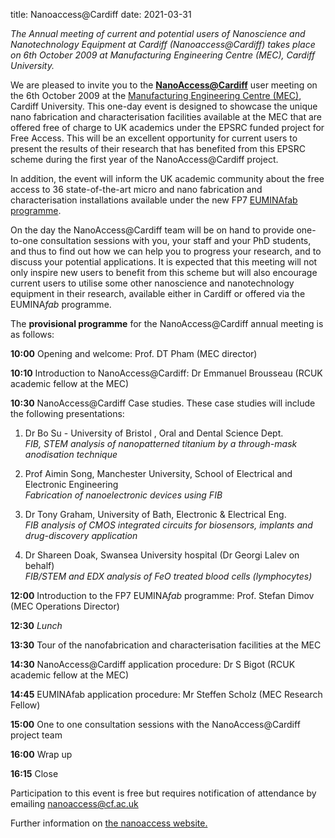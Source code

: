 title: Nanoaccess@Cardiff
date: 2021-03-31

*The Annual meeting of current and potential users of Nanoscience and Nanotechnology Equipment at Cardiff (Nanoaccess@Cardiff) takes place on 6th October 2009 at Manufacturing Engineering Centre (MEC), Cardiff University.*
<!--break-->
We are pleased to invite you to the [**NanoAccess@Cardiff**](http://nanoaccess.cf.ac.uk/) user meeting on the 6th October 2009 at the [Manufacturing Engineering Centre (MEC)](http://www.mec.cf.ac.uk/), Cardiff University. This one-day event is designed to showcase the unique nano fabrication and characterisation facilities available at the MEC that are offered free of charge to UK academics under the EPSRC funded project for Free Access. This will be an excellent opportunity for current users to present the results of their research that has benefited from this EPSRC scheme during the first year of the NanoAccess@Cardiff project. 

In addition, the event will inform the UK academic community about the free access to 36 state-of-the-art micro and nano fabrication and characterisation installations available under the new FP7 [EUMINAfab programme](http://www.euminafab.eu/).

On the day the NanoAccess@Cardiff team will be on  hand to provide one-to-one consultation sessions with you, your staff and your PhD students, and thus to find out how we can help you to progress your research, and to discuss your potential applications. It is expected that this meeting will not only  inspire new users to benefit from this scheme but will also encourage current users to utilise some other nanoscience and nanotechnology equipment in their research, available either in Cardiff or offered via the EUMINA*fab* programme. 

The **provisional programme** for the NanoAccess@Cardiff annual meeting is as follows:  

**10:00** Opening and welcome: Prof. DT Pham (MEC director)  

**10:10** Introduction to NanoAccess@Cardiff: Dr Emmanuel Brousseau (RCUK academic fellow at the MEC)  

**10:30** NanoAccess@Cardiff Case studies. These case studies will include the following presentations:  
  
1. Dr Bo Su - University of Bristol , Oral and Dental Science Dept.  
*FIB, STEM analysis of nanopatterned titanium by a through-mask anodisation technique* 

2. Prof Aimin Song, Manchester University, School of Electrical and Electronic Engineering  
*Fabrication of nanoelectronic devices using FIB*

3. Dr Tony Graham, University of Bath, Electronic & Electrical Eng.  
*FIB analysis of CMOS integrated circuits for biosensors, implants and drug-discovery application*  

4. Dr Shareen Doak, Swansea University hospital (Dr Georgi Lalev on behalf)  
*FIB/STEM and EDX analysis of FeO treated blood cells (lymphocytes)*  

**12:00** Introduction to the FP7 EUMINA*fab* programme: Prof. Stefan Dimov (MEC Operations Director)  

**12:30** *Lunch*  

**13:30** Tour of the nanofabrication and characterisation facilities at the MEC  

**14:30** NanoAccess@Cardiff  application procedure: Dr S Bigot (RCUK academic fellow at the MEC)  

**14:45** EUMINAfab application procedure: Mr Steffen Scholz (MEC Research Fellow)  

**15:00** One to one consultation sessions with the NanoAccess@Cardiff project team  
 
**16:00** Wrap up  

**16:15** Close 

Participation to this event is free but requires notification of attendance by emailing [nanoaccess@cf.ac.uk](mailto:nanoaccess@cf.ac.uk)  

Further information on [the nanoaccess website.](http://nanoaccess.cf.ac.uk/)